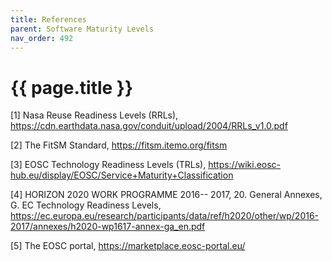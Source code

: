 ```yaml
---
title: References
parent: Software Maturity Levels
nav_order: 492
---
```


# {{ page.title }}

[1] Nasa Reuse Readiness Levels (RRLs), <https://cdn.earthdata.nasa.gov/conduit/upload/2004/RRLs_v1.0.pdf>

[2] The FitSM Standard, <https://fitsm.itemo.org/fitsm>

[3] EOSC Technology Readiness Levels (TRLs), <https://wiki.eosc-hub.eu/display/EOSC/Service+Maturity+Classification>

[4] HORIZON 2020 WORK PROGRAMME 2016-- 2017, 20. General Annexes, G. EC Technology Readiness Levels,
<https://ec.europa.eu/research/participants/data/ref/h2020/other/wp/2016-2017/annexes/h2020-wp1617-annex-ga_en.pdf>
  
[5] The EOSC portal, <https://marketplace.eosc-portal.eu/>
